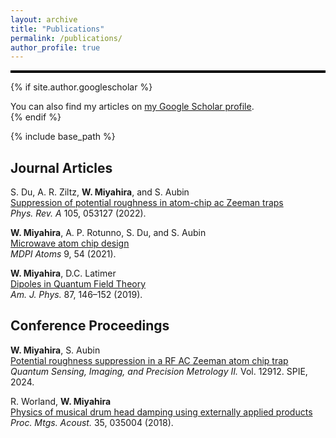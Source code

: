 ```yaml
---
layout: archive
title: "Publications"
permalink: /publications/
author_profile: true
---
```


<hr style="height: 4px; border: none; background-color: black;">

{% if site.author.googlescholar %}
  <div class="wordwrap">You can also find my articles on <a href="{{site.author.googlescholar}}">my Google Scholar profile</a>.</div>
{% endif %}

{% include base_path %}

## Journal Articles

S. Du, A. R. Ziltz, **W. Miyahira**, and S. Aubin\
<a href="/files/Suppression of potential roughness in atom-chip ac Zeeman traps.pdf" target="_blank">Suppression of potential roughness in atom-chip ac Zeeman traps</a>\
*Phys. Rev. A* 105, 053127 (2022).

**W. Miyahira**, A. P. Rotunno, S. Du, and S. Aubin\
<a href="/files/Microwave Atom Chip Design.pdf" target="_blank">Microwave atom chip design</a>\
*MDPI Atoms* 9, 54 (2021).

**W. Miyahira**, D.C. Latimer\
<a href="/files/Dipoles in QFT.pdf" target="_blank">Dipoles in Quantum Field Theory</a>\
*Am. J. Phys.* 87, 146–152 (2019).

## Conference Proceedings

**W. Miyahira**, S. Aubin\
<a href="/files/SPIEproceeding2024.pdf" target="_blank">Potential roughness suppression in a RF AC Zeeman atom chip trap</a>\
*Quantum Sensing, Imaging, and Precision Metrology II.* Vol. 12912. SPIE, 2024.

R. Worland, **W. Miyahira**\
<a href="/files/drumheadDecayWorlandProceeding.pdf" target="_blank">Physics of musical drum head damping using externally applied products</a>\
*Proc. Mtgs. Acoust.* 35, 035004 (2018).